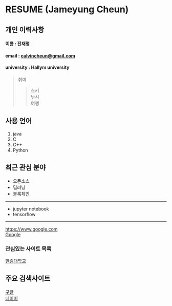 # RESUME (Jameyung Cheun)

## 개인 이력사항  
#### 이름 : 전재명
#### email : calvincheun@gmail.com
#### university : Hallym university

> 취미
>> 스키  
>> 낚시  
>> 여행

## 사용 언어
1. java
2. C
3. C++
4. Python

## 최근 관심 분야
* 오픈소스
* 딥러닝
* 블록체인
-------------------
* jupyter notebook
* tensorflow
--------------

https://www.google.com   
[Google](https://www.google.com) 
 
### 관심있는 사이트 목록
[한림대학교][hallym]

## 주요 검색사이트 
[구글][google]  
[네이버][naver]

[google]: https://www.google.com
[naver]: https://www.naver.com
[hallym]: https://www.hallym.ac.kr  
